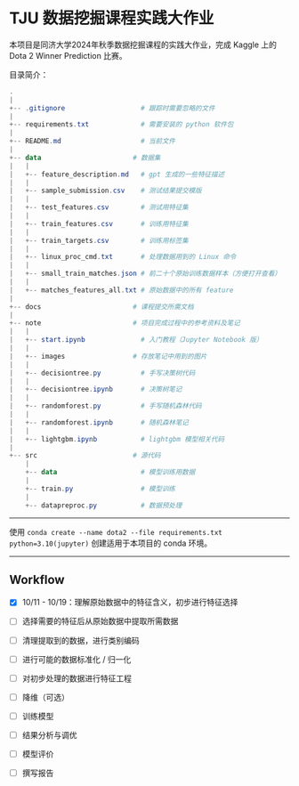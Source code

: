 # TJU 数据挖掘课程实践大作业

本项目是同济大学2024年秋季数据挖掘课程的实践大作业，完成 Kaggle 上的 Dota 2 Winner Prediction 比赛。

目录简介：

```powershell
.
|
+-- .gitignore                   # 跟踪时需要忽略的文件
|
+-- requirements.txt             # 需要安装的 python 软件包
|
+-- README.md                    # 当前文件
|
+-- data                       # 数据集
|   |
|   +-- feature_description.md   # gpt 生成的一些特征描述
|   |
|   +-- sample_submission.csv    # 测试结果提交模版
|   |
|   +-- test_features.csv        # 测试用特征集
|   |
|   +-- train_features.csv       # 训练用特征集
|   |
|   +-- train_targets.csv        # 训练用标签集
|   |
|   +-- linux_proc_cmd.txt       # 处理数据用到的 Linux 命令
|   |
|   +-- small_train_matches.json # 前二十个原始训练数据样本（方便打开查看）
|   |
|   +-- matches_features_all.txt # 原始数据中的所有 feature
|
+-- docs                       # 课程提交所需文档
|
+-- note                       # 项目完成过程中的参考资料及笔记
|   |
|   +-- start.ipynb              # 入门教程（Jupyter Notebook 版）
|   |
|   +-- images                 # 存放笔记中用到的图片
|   |
|   +-- decisiontree.py          # 手写决策树代码
|   |
|   +-- decisiontree.ipynb       # 决策树笔记
|   |
|   +-- randomforest.py          # 手写随机森林代码
|   |
|   +-- randomforest.ipynb       # 随机森林笔记
|   |
|   +-- lightgbm.ipynb           # lightgbm 模型相关代码
|
+-- src                        # 源代码
    |
    +-- data                     # 模型训练用数据
    |
    +-- train.py                 # 模型训练
    |
    +-- datapreproc.py           # 数据预处理
```

---

使用 `conda create --name dota2 --file requirements.txt python=3.10(jupyter)` 创建适用于本项目的 conda 环境。

---

## Workflow

- [x] 10/11 - 10/19：理解原始数据中的特征含义，初步进行特征选择

- [ ] 选择需要的特征后从原始数据中提取所需数据

- [ ] 清理提取到的数据，进行类别编码

- [ ] 进行可能的数据标准化 / 归一化

- [ ] 对初步处理的数据进行特征工程

- [ ] 降维（可选）

- [ ] 训练模型

- [ ] 结果分析与调优

- [ ] 模型评价

- [ ] 撰写报告
